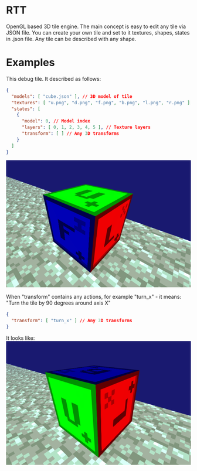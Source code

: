 # RTT

OpenGL based 3D tile engine. The main concept is easy to edit any tile via JSON file. You can create your own tile and set to it textures, shapes, states in .json file.
Any tile can be described with any shape.

# Examples
This debug tile. It described as follows:
```json
{
  "models": [ "cube.json" ], // 3D model of tile
  "textures": [ "u.png", "d.png", "f.png", "b.png", "l.png", "r.png" ], // Textures for all sides
  "states": [
    {
      "model": 0, // Model index
      "layers": [ 0, 1, 2, 3, 4, 5 ], // Texture layers
      "transform": [ ] // Any 3D transforms
    }
  ]
}
```
![screenshot](tile1.png)

When "transform" contains any actions, for example "turn_x" - it means: "Turn the tile by 90 degrees around axis X"
```json
{
  "transform": [ "turn_x" ] // Any 3D transforms
}
```
It looks like:
![screenshot](tile2.png)

